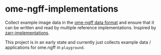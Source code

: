# ome-ngff-implementations

Collect example image data in the [ome-ngff data format](https://github.com/ome/ngff) and ensure that it can be written and read by multiple reference implementations.
Inspired by [zarr-implementations](https://github.com/zarr-developers/zarr_implementations).

This project is in an early state and currently just collects example data / applications for ome.ngff in `playground`.
